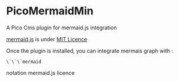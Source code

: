 # PicoMermaidMin
A Pico Cms plugin for mermaid.js integration

[mermaid.js](https://github.com/mermaid-js/mermaid) is under [MIT Licence](https://github.com/mermaid-js/mermaid/blob/develop/LICENSE)

Once the plugin is installed, you can integrate mermais graph with :

```
\`\`\`mermaid
```

notation
mermaid.js licence
